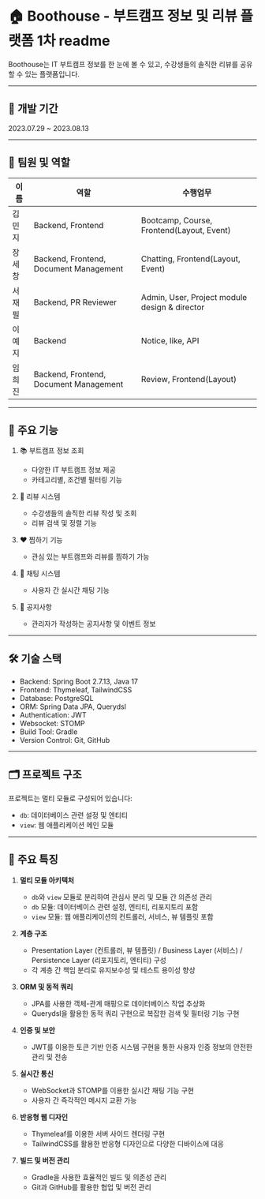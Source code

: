 # 🏠 Boothouse - 부트캠프 정보 및 리뷰 플랫폼 1차 readme

Boothouse는 IT 부트캠프 정보를 한 눈에 볼 수 있고, 수강생들의 솔직한 리뷰를 공유할 수 있는 플랫폼입니다.

---

## 📅 개발 기간
2023.07.29 ~ 2023.08.13

---

## 👥 팀원 및 역할

| 이름 | 역할 | 수행업무 |
|------|------|----------|
| 김민지 | Backend, Frontend | Bootcamp, Course, Frontend(Layout, Event) |
| 장세창 | Backend, Frontend, Document Management | Chatting, Frontend(Layout, Event) |
| 서재필 | Backend, PR Reviewer | Admin, User, Project module design & director  |
| 이예지 | Backend | Notice, like, API |
| 임희진 | Backend, Frontend, Document Management | Review, Frontend(Layout) |

---

## 🚀 주요 기능

1. 📚 부트캠프 정보 조회
   - 다양한 IT 부트캠프 정보 제공
   - 카테고리별, 조건별 필터링 기능

2. 📝 리뷰 시스템
   - 수강생들의 솔직한 리뷰 작성 및 조회
   - 리뷰 검색 및 정렬 기능

3. ❤️ 찜하기 기능
   - 관심 있는 부트캠프와 리뷰를 찜하기 가능

4. 💬 채팅 시스템
   - 사용자 간 실시간 채팅 기능

5. 📢 공지사항
   - 관리자가 작성하는 공지사항 및 이벤트 정보

---

## 🛠 기술 스택

- Backend: Spring Boot 2.7.13, Java 17
- Frontend: Thymeleaf, TailwindCSS
- Database: PostgreSQL
- ORM: Spring Data JPA, Querydsl
- Authentication: JWT
- Websocket: STOMP
- Build Tool: Gradle
- Version Control: Git, GitHub

---

## 🗂 프로젝트 구조

프로젝트는 멀티 모듈로 구성되어 있습니다:

- `db`: 데이터베이스 관련 설정 및 엔티티
- `view`: 웹 애플리케이션 메인 모듈

---

## 🌟 주요 특징

1. **멀티 모듈 아키텍처**
   - `db`와 `view` 모듈로 분리하여 관심사 분리 및 모듈 간 의존성 관리
   - `db` 모듈: 데이터베이스 관련 설정, 엔티티, 리포지토리 포함
   - `view` 모듈: 웹 애플리케이션의 컨트롤러, 서비스, 뷰 템플릿 포함

2. **계층 구조**
   - Presentation Layer (컨트롤러, 뷰 템플릿) / Business Layer (서비스) / Persistence Layer (리포지토리, 엔티티) 구성
   - 각 계층 간 책임 분리로 유지보수성 및 테스트 용이성 향상

3. **ORM 및 동적 쿼리**
   - JPA를 사용한 객체-관계 매핑으로 데이터베이스 작업 추상화
   - Querydsl을 활용한 동적 쿼리 구현으로 복잡한 검색 및 필터링 기능 구현

4. **인증 및 보안**
   - JWT를 이용한 토큰 기반 인증 시스템 구현을 통한 사용자 인증 정보의 안전한 관리 및 전송

5. **실시간 통신**
   - WebSocket과 STOMP를 이용한 실시간 채팅 기능 구현
   - 사용자 간 즉각적인 메시지 교환 가능

6. **반응형 웹 디자인**
   - Thymeleaf를 이용한 서버 사이드 렌더링 구현
   - TailwindCSS를 활용한 반응형 디자인으로 다양한 디바이스에 대응

7. **빌드 및 버전 관리**
   - Gradle을 사용한 효율적인 빌드 및 의존성 관리
   - Git과 GitHub를 활용한 협업 및 버전 관리
